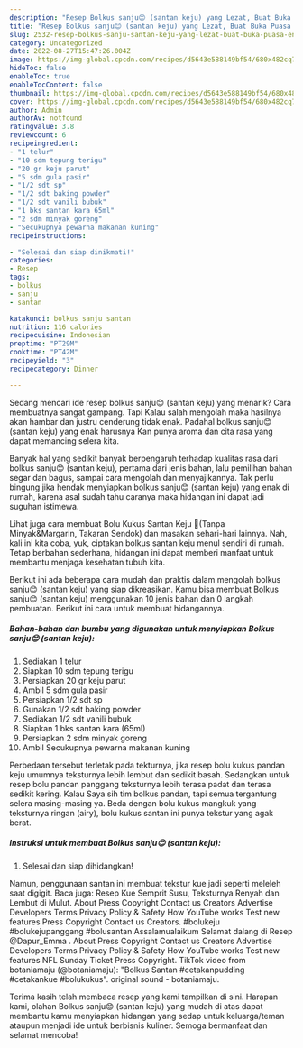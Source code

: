 ```yaml
---
description: "Resep Bolkus sanju😊 (santan keju) yang Lezat, Buat Buka Puasa Enak"
title: "Resep Bolkus sanju😊 (santan keju) yang Lezat, Buat Buka Puasa Enak"
slug: 2532-resep-bolkus-sanju-santan-keju-yang-lezat-buat-buka-puasa-enak
category: Uncategorized
date: 2022-08-27T15:47:26.004Z
image: https://img-global.cpcdn.com/recipes/d5643e588149bf54/680x482cq70/bolkus-sanju-santan-keju-foto-resep-utama.jpg
hideToc: false
enableToc: true
enableTocContent: false
thumbnail: https://img-global.cpcdn.com/recipes/d5643e588149bf54/680x482cq70/bolkus-sanju-santan-keju-foto-resep-utama.jpg
cover: https://img-global.cpcdn.com/recipes/d5643e588149bf54/680x482cq70/bolkus-sanju-santan-keju-foto-resep-utama.jpg
author: Admin
authorAv: notfound
ratingvalue: 3.8
reviewcount: 6
recipeingredient:
- "1 telur"
- "10 sdm tepung terigu"
- "20 gr keju parut"
- "5 sdm gula pasir"
- "1/2 sdt sp"
- "1/2 sdt baking powder"
- "1/2 sdt vanili bubuk"
- "1 bks santan kara 65ml"
- "2 sdm minyak goreng"
- "Secukupnya pewarna makanan kuning"
recipeinstructions:

- "Selesai dan siap dinikmati!"
categories:
- Resep
tags:
- bolkus
- sanju
- santan

katakunci: bolkus sanju santan 
nutrition: 116 calories
recipecuisine: Indonesian
preptime: "PT29M"
cooktime: "PT42M"
recipeyield: "3"
recipecategory: Dinner

---
```



Sedang mencari ide resep bolkus sanju😊 (santan keju) yang menarik? Cara membuatnya sangat gampang. Tapi Kalau salah mengolah maka hasilnya akan hambar dan justru cenderung tidak enak. Padahal bolkus sanju😊 (santan keju) yang enak harusnya Kan punya aroma dan cita rasa yang dapat memancing selera kita.


Banyak hal yang sedikit banyak berpengaruh terhadap kualitas rasa dari bolkus sanju😊 (santan keju), pertama dari jenis bahan, lalu pemilihan bahan segar dan bagus, sampai cara mengolah dan menyajikannya. Tak perlu bingung jika hendak menyiapkan bolkus sanju😊 (santan keju) yang enak di rumah, karena asal sudah tahu caranya maka hidangan ini dapat jadi suguhan istimewa.

Lihat juga cara membuat Bolu Kukus Santan Keju 🧀(Tanpa Minyak&amp;Margarin, Takaran Sendok) dan masakan sehari-hari lainnya. Nah, kali ini kita coba, yuk, ciptakan bolkus santan keju menul sendiri di rumah. Tetap berbahan sederhana, hidangan ini dapat memberi manfaat untuk membantu menjaga kesehatan tubuh kita.


Berikut ini ada beberapa cara mudah dan praktis dalam mengolah bolkus sanju😊 (santan keju) yang siap dikreasikan. Kamu bisa membuat Bolkus sanju😊 (santan keju) menggunakan 10 jenis bahan dan 0 langkah pembuatan. Berikut ini cara untuk membuat hidangannya.

<!--inarticleads1-->

##### Bahan-bahan dan bumbu yang digunakan untuk menyiapkan Bolkus sanju😊 (santan keju):

1. Sediakan 1 telur
1. Siapkan 10 sdm tepung terigu
1. Persiapkan 20 gr keju parut
1. Ambil 5 sdm gula pasir
1. Persiapkan 1/2 sdt sp
1. Gunakan 1/2 sdt baking powder
1. Sediakan 1/2 sdt vanili bubuk
1. Siapkan 1 bks santan kara (65ml)
1. Persiapkan 2 sdm minyak goreng
1. Ambil Secukupnya pewarna makanan kuning


Perbedaan tersebut terletak pada tekturnya, jika resep bolu kukus pandan keju umumnya teksturnya lebih lembut dan sedikit basah. Sedangkan untuk resep bolu pandan panggang teksturnya lebih terasa padat dan terasa sedikit kering. Kalau Saya sih tim bolkus pandan, tapi semua tergantung selera masing-masing ya. Beda dengan bolu kukus mangkuk yang teksturnya ringan (airy), bolu kukus santan ini punya tekstur yang agak berat. 

<!--inarticleads2-->

##### Instruksi untuk membuat Bolkus sanju😊 (santan keju):


1. Selesai dan siap dihidangkan!

Namun, penggunaan santan ini membuat tekstur kue jadi seperti meleleh saat digigit. Baca juga: Resep Kue Semprit Susu, Teksturnya Renyah dan Lembut di Mulut. About Press Copyright Contact us Creators Advertise Developers Terms Privacy Policy &amp; Safety How YouTube works Test new features Press Copyright Contact us Creators. #bolukeju #bolukejupanggang #bolusantan Assalamualaikum Selamat dalang di Resep @Dapur_Emma . About Press Copyright Contact us Creators Advertise Developers Terms Privacy Policy &amp; Safety How YouTube works Test new features NFL Sunday Ticket Press Copyright. TikTok video from botaniamaju (@botaniamaju): &#34;Bolkus Santan #cetakanpudding #cetakankue #bolukukus&#34;. original sound - botaniamaju. 

Terima kasih telah membaca resep yang kami tampilkan di sini. Harapan kami, olahan Bolkus sanju😊 (santan keju) yang mudah di atas dapat membantu kamu menyiapkan hidangan yang sedap untuk keluarga/teman ataupun menjadi ide untuk berbisnis kuliner. Semoga bermanfaat dan selamat mencoba!
